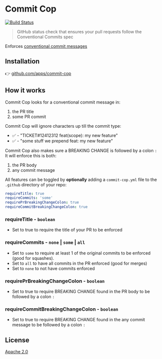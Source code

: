 # Commit Cop

[![Build Status](https://travis-ci.com/zieka/commit-cop.svg?branch=master)](https://travis-ci.com/zieka/commit-cop)

> GitHub status check that ensures your pull requests follow the Conventional Commits spec

Enforces [conventional commit messages](https://conventionalcommits.org)

## Installation

👉 [github.com/apps/commit-cop](https://github.com/apps/commit-cop)

## How it works

Commit Cop looks for a conventional commit message in:

1. the PR title
2. some PR commit

Commit Cop will ignore characters up till the commit type:

-   ✅ - "TICKET#12412312 feat(scope): my new feature"
-   ✅ - "some stuff we prepend feat: my new feature"

Commit Cop also makes sure a BREAKING CHANGE is followed by a colon `:`
It will enforce this is both:

1. the PR body
2. any commit message

All features can be toggled by **optionally** adding a `commit-cop.yml` file to the `.github` directory of your repo:

```yml
requireTitle: true
requireCommits: 'some'
requirePrBreakingChangeColon: true
requireCommitBreakingChangeColon: true
```

### requireTitle - `boolean`

-   Set to true to require the title of your PR to be enforced

### requireCommits - `none` | `some` | `all`

-   Set to `some` to require at least 1 of the original commits to be enforced (good for squashes).
-   Set to `all` to have all commits in the PR enforced (good for merges)
-   Set to `none` to not have commits enforced

### requirePrBreakingChangeColon - `boolean`

-   Set to true to require BREAKING CHANGE found in the PR body to be followed by a colon `:`

### requireCommitBreakingChangeColon - `boolean`

-   Set to true to require BREAKING CHANGE found in the any commit message to be followed by a colon `:`

## License

[Apache 2.0](LICENSE)
